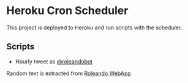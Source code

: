 # Heroku Cron Scheduler

This project is deployed to Heroku and run scripts with the scheduler.

## Scripts

- Hourly tweet as [@roleandobot](https://twitter.com/roleandobot)

Random text is extracted from [Roleando WebApp](https://roleando.herokuapp.com/generadores/)
